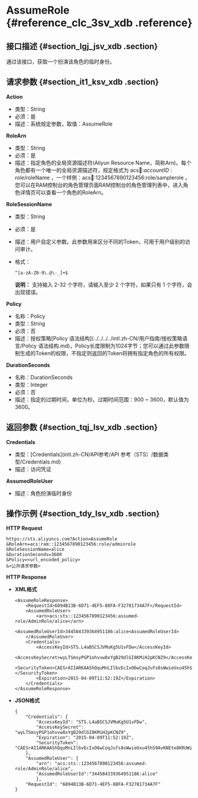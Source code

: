# AssumeRole {#reference_clc_3sv_xdb .reference}

## 接口描述 {#section_lgj_jsv_xdb .section}

通过该接口，获取一个扮演该角色的临时身份。

## 请求参数 {#section_it1_ksv_xdb .section}

**Action**

-   类型：String
-   必须：是
-   描述：系统规定参数，取值：AssumeRole

**RoleArn**

-   类型：String
-   必须：是
-   描述：指定角色的全局资源描述符\(Aliyun Resource Name，简称Arn\)。每个角色都有一个唯一的全局资源描述符，规定格式为 acs:ram::$accountID:role/$roleName ，一个样例：acs:ram::1234567890123456:role/samplerole 。您可以在RAM控制台的角色管理页面RAM控制台的角色管理列表中，进入角色详情页可以查看一个角色的RoleArn。

**RoleSessionName**

-   类型：String
-   必须：是
-   描述：用户自定义参数。此参数用来区分不同的Token，可用于用户级别的访问审计。
-   格式：

    ```
    ^[a-zA-Z0-9\.@\-_]+$
    ```

    **说明：** 支持输入 2-32 个字符，请输入至少 2 个字符，如果只有 1 个字符，会出现错误。


**Policy**

-   名称：Policy
-   类型：String
-   必须：否
-   描述：授权策略[Policy 语法结构](../../../../intl.zh-CN/用户指南/授权策略语言/Policy 语法结构.md)，Policy长度限制为1024字节；您可以通过此参数限制生成的Token的权限，不指定则返回的Token将拥有指定角色的所有权限。

**DurationSeconds**

-   名称：DurationSeconds
-   类型：Integer
-   必须：否
-   描述：指定的过期时间，单位为秒。过期时间范围：900 ~ 3600，默认值为3600。

## 返回参数 {#section_tqj_lsv_xdb .section}

**Credentials**

-   类型：[Credentials](intl.zh-CN/API参考/API 参考（STS）/数据类型/Credentials.md)
-   描述：访问凭证

**AssumedRoleUser**

-   描述：角色扮演临时身份

## 操作示例 {#section_tdy_lsv_xdb .section}

**HTTP Request**

```
https://sts.aliyuncs.com?Action=AssumeRole
&RoleArn=acs:ram::1234567890123456:role/adminrole
&RoleSessionName=alice
&DurationSeconds=3600
&Policy=<url_encoded_policy>
&<公共请求参数>
```

**HTTP Response**

-   **XML格式**

    ```
    <AssumeRoleResponse>
        <RequestId>6894B13B-6D71-4EF5-88FA-F32781734A7F</RequestId>
        <AssumedRoleUser>
            <arn>acs:sts::1234567890123456:assumed-role/AdminRole/alice</arn>
            <AssumedRoleUserId>344584339364951186:alice<AssumedRoleUserId>
        </AssumedRoleUser>
        <Credentials>
            <AccessKeyId>STS.L4aBSCSJVMuKg5U1vFDw</AccessKeyId>
            <AccessKeySecret>wyLTSmsyPGP1ohvvw8xYgB29dlGI8KMiH2pKCNZ9</AccessKeySecret>
            <SecurityToken>CAESrAIIARKAAShQquMnLIlbvEcIxO6wCoqJufs8sWwieUxu45hS9AvKNEte8KRUWiJWJ6Y+YHAPgNwi7yfRecMFydL2uPOgBI7LDio0RkbYLmJfIxHM2nGBPdml7kYEOXmJp2aDhbvvwVYIyt/8iES/R6N208wQh0Pk2bu+/9dvalp6wOHF4gkFGhhTVFMuTDRhQlNDU0pWTXVLZzVVMXZGRHciBTQzMjc0KgVhbGljZTCpnJjwySk6BlJzYU1ENUJuCgExGmkKBUFsbG93Eh8KDEFjdGlvbkVxdWFscxIGQWN0aW9uGgcKBW9zczoqEj8KDlJlc291cmNlRXF1YWxzEghSZXNvdXJjZRojCiFhY3M6b3NzOio6NDMyNzQ6c2FtcGxlYm94L2FsaWNlLyo=</SecurityToken>
            <Expiration>2015-04-09T11:52:19Z</Expiration>
        </Credentials>
    </AssumeRoleResponse>
    ```

-   **JSON格式**

    ```
    {
        "Credentials": {
            "AccessKeyId": "STS.L4aBSCSJVMuKg5U1vFDw",
            "AccessKeySecret": "wyLTSmsyPGP1ohvvw8xYgB29dlGI8KMiH2pKCNZ9",
            "Expiration": "2015-04-09T11:52:19Z",
            "SecurityToken": "CAESrAIIARKAAShQquMnLIlbvEcIxO6wCoqJufs8sWwieUxu45hS9AvKNEte8KRUWiJWJ6Y+YHAPgNwi7yfRecMFydL2uPOgBI7LDio0RkbYLmJfIxHM2nGBPdml7kYEOXmJp2aDhbvvwVYIyt/8iES/R6N208wQh0Pk2bu+/9dvalp6wOHF4gkFGhhTVFMuTDRhQlNDU0pWTXVLZzVVMXZGRHciBTQzMjc0KgVhbGljZTCpnJjwySk6BlJzYU1ENUJuCgExGmkKBUFsbG93Eh8KDEFjdGlvbkVxdWFscxIGQWN0aW9uGgcKBW9zczoqEj8KDlJlc291cmNlRXF1YWxzEghSZXNvdXJjZRojCiFhY3M6b3NzOio6NDMyNzQ6c2FtcGxlYm94L2FsaWNlLyo="
        },
        "AssumedRoleUser": {
            "arn": "acs:sts::1234567890123456:assumed-role/AdminRole/alice",
            "AssumedRoleUserId":"344584339364951186:alice"
            },
        "RequestId": "6894B13B-6D71-4EF5-88FA-F32781734A7F"
    }
    ```


